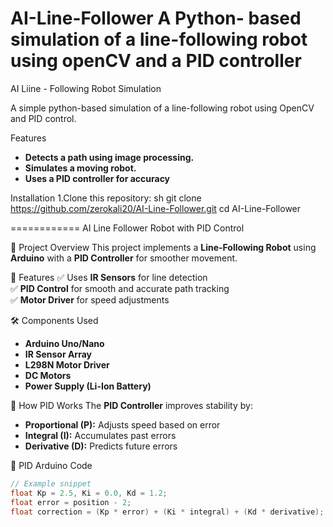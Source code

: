 AI-Line-Follower
A Python- based simulation of a line-following robot using openCV and a PID controller
=======
AI Liine - Following Robot Simulation

A simple python-based simulation of a line-following robot using OpenCV 
and PID control.

Features                                                                        
- **Detects a path using image processing.**
- **Simulates a moving robot.**
- **Uses a PID controller for accuracy**

Installation 
1.Clone this repository:
    sh
    git clone
    https://github.com/zerokali20/AI-Line-Follower.git
    cd AI-Line-Follower

============
AI Line Follower Robot with PID Control

🚀 Project Overview
This project implements a **Line-Following Robot** using **Arduino** with a **PID Controller** for smoother movement.

📌 Features
✅ Uses **IR Sensors** for line detection  
✅ **PID Control** for smooth and accurate path tracking  
✅ **Motor Driver** for speed adjustments  

🛠️ Components Used
- **Arduino Uno/Nano**
- **IR Sensor Array**
- **L298N Motor Driver**
- **DC Motors**
- **Power Supply (Li-Ion Battery)**

🎯 How PID Works
The **PID Controller** improves stability by:
- **Proportional (P):** Adjusts speed based on error
- **Integral (I):** Accumulates past errors
- **Derivative (D):** Predicts future errors

🔧 PID Arduino Code
```cpp
// Example snippet
float Kp = 2.5, Ki = 0.0, Kd = 1.2;  
float error = position - 2;  
float correction = (Kp * error) + (Ki * integral) + (Kd * derivative);
